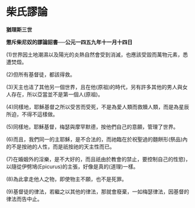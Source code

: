 # 柴氏謬論


**猶理斯三世**

**懲斥柴尼奴的謬論詔書──公元一四五九年十一月十四日**





(1)世界因土地潮濕以及陽光的炎熱自然會受到消滅，也應該受毀而萬物元素，悉遭焚燬。

(2)但所有基督徒，都該得救。

(3)天主也迼了其他另一個世界，且在他(原祖)的時代，另有許多其他的男人與女人存在，所以亞當並不是第一個人(原祖)。

(4)同樣地，耶穌基督之所以受苦而受死，不是為愛人類而救贖人類，而是為星辰所迫，不得不這樣做。

(5)同樣地，耶穌基督，梅瑟與摩罕默德，按他們自己的意願，管理了世界。

(6)而且，我們同一的主耶穌，是不合法的，而祂臨在於祝聖過的麵餅形(祭品)內的不是按祂的人性，而是祇按祂的天主性而已。

(7)在婚姻外的淫樂，是不大好的，而且祇由於教會的禁止，要控制自己的性慾)，以隨從伊劈鳩(Epicurus)的主張，好像是真的(道理)一樣。

(8)為此拿走他人之物，即使物主不願，也不是死罪。

(9)基督徒的律法，若繼之以其他的律法，那就會廢棄，一如梅瑟律法，因基督的律法而告中止。

